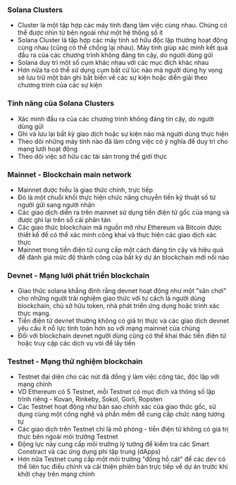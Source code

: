 ### Solana Clusters
- Cluster là một tập hợp các máy tính đang làm việc cùng nhau. Chúng có thể được nhìn từ bên ngoài như một hệ thống số ít
- Solana Cluster là tập hợp các máy tính sở hữu độc lập thường hoạt động cùng nhau (cũng có thể chống lại nhau). Máy tính giúp xác minh kết quả đầu ra của các chương trình không đáng tin cậy, do người dùng gửi
- Solana duy trì một số cụm khác nhau với các mục đích khác nhau 
- Hơn nữa ta có thể sử dụng cụm bất cứ lúc nào mà người dùng hy vọng sẽ lưu trữ một bản ghi bất biến về các sự kiện hoặc diễn giải theo chương trình của các sự kiện

### Tính năng của Solana Clusters
- Xác minh đầu ra của các chương trình không đáng tin cậy, do người dùng gửi
- Ghi và lưu lại bất kỳ giao dịch hoặc sự kiện nào mà người dùng thực hiện
- Theo dõi những máy tính nào đã làm công việc có ý nghĩa để duy trì cho mạng lưới hoạt động
- Theo dõi việc sở hữu các tài sản trong thế giới thực

### Mainnet - Blockchain main network
- Mainnet được hiểu là giao thức chính, trực tiếp
- Đó là một chuỗi khối thực hiện chức năng chuyển tiền kỹ thuật số từ người gửi sang người nhận
- Các giao dịch diễn ra trên mainnet sử dụng tiền điện tử gốc của mạng và được ghi lại trên sổ cái phân tán
- Các giao thức blockchain mã nguồn mở như Ethereum và Bitcoin được thiết kế để có thể xác minh công khai và thực hiện các giao dịch xác thực
- Mainnet trong tiền điện tử cung cấp một cách đáng tin cậy và hiệu quả để đánh giá mức độ thành công của bất kỳ dự án blockchain mới nổi nào

### Devnet - Mạng lưới phát triển blockchain
- Giao thức solana khẳng định rằng devnet hoạt động như một "sân chơi" cho những người trải nghiệm giao thức với tư cách là người dùng blockchain, chủ sở hữu token, nhà phát triển ứng dụng hoặc trình xác thực mạng.
- Tiền điện tử devnet thường không có giá trị thực và các giao dịch devnet yêu cầu ít nỗ lực tính toán hơn so với mạng mainnet của chúng 
- Đối với blockchain devnet người dùng cũng có thể khai thác tiền điện tử hoặc truy cập các dịch vụ vòi để lấy tiền 

### Testnet - Mạng thử nghiệm blockchain
- Testnet đại diện cho các nút đã đồng ý làm việc cộng tác, độc lập với mạng chính
- VD Ethereum có 5 Testnet, mỗi Testnet có mục đích và thông số lập trình riêng - Kovan, Rinkeby, Sokol, Gorli, Ropsten
- Các Testnet hoạt động như bản sao chính xác của giao thức gốc, sử dụng cùng một công nghệ và phần mềm để cung cấp chức năng tương tự
- Các giao dịch trên Testnet chỉ là mô phỏng - tiền điện tử không có giá trị thực bên ngoài môi trường Testnet
- Động lực này cung cấp môi trường lý tưởng để kiểm tra các Smart Constract và các ứng dụng phi tập trung (dApps)
- Hơn nữa Testnet cung cấp một môi trường "đồng hồ cát" để các dev có thể liên tục điều chỉnh và cải thiện phiên bản trực tiếp về dự án trước khi khởi chạy trên mạng chính 

